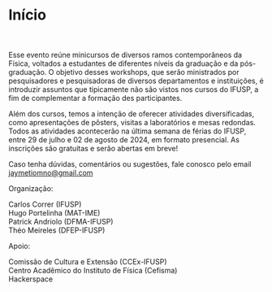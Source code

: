 # Início <br><br>

Esse evento reúne minicursos de diversos ramos contemporâneos da Física, voltados a estudantes de diferentes níveis da graduação e da pós-graduação. O objetivo desses workshops, que serão ministrados por pesquisadores e pesquisadoras de diversos departamentos e instituições, é introduzir assuntos que tipicamente não são vistos nos cursos do IFUSP, a fim de complementar a formação des participantes.

Além dos cursos, temos a intenção de oferecer atividades diversificadas, como apresentações de pôsters, visitas a laboratórios e mesas redondas. Todos as atividades acontecerão na última semana de férias do IFUSP, entre 29 de julho e 02 de agosto de 2024, em formato presencial. As inscrições são gratuitas e serão abertas em breve!

Caso tenha dúvidas, comentários ou sugestões, fale conosco pelo email [jaymetiomno@gmail.com](mailto:jaymetiomno@gmail.com)

Organização:

Carlos Correr (IFUSP) <br>
Hugo Portelinha (MAT-IME) <br>
Patrick Andriolo (DFMA-IFUSP) <br>
Théo Meireles (DFEP-IFUSP) <br>

Apoio:

Comissão de Cultura e Extensão (CCEx-IFUSP) <br>
Centro Acadêmico do Instituto de Física (Cefisma) <br>
Hackerspace
